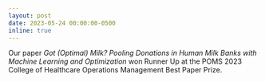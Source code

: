 ```yaml
---
layout: post
date: 2023-05-24 00:00:00-0500
inline: true
---
```


Our paper _Got (Optimal) Milk? Pooling Donations in Human Milk Banks with Machine Learning and Optimization_ won Runner Up at the POMS 2023 College of Healthcare Operations Management Best Paper Prize.

